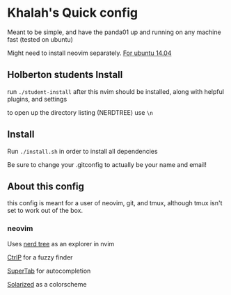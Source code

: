 # Khalah's Quick config

Meant to be simple, and have the panda01 up and running on any machine fast (tested on ubuntu)

Might need to install neovim separately. [For ubuntu 14.04](https://gist.github.com/humorless/e79174c0f72355dc64ac7280ca2d2b58)

## Holberton students Install
run `./student-install` after this nvim should be installed, along with helpful plugins, and settings

to open up the directory listing (NERDTREE) use `\n`

## Install
Run `./install.sh` in order to install all dependencies

Be sure to change your .gitconfig to actually be your name and email!

## About this config
this config is meant for a user of neovim, git, and tmux, although tmux isn't set to work out of the box.

### neovim
Uses
[nerd tree](https://github.com/preservim/nerdtree) as an explorer in nvim

[CtrlP](https://github.com/kien/ctrlp.vim) for a fuzzy finder

[SuperTab](https://github.com/ervandew/supertab) for autocompletion

[Solarized](https://github.com/altercation/vim-colors-solarized) as a colorscheme
